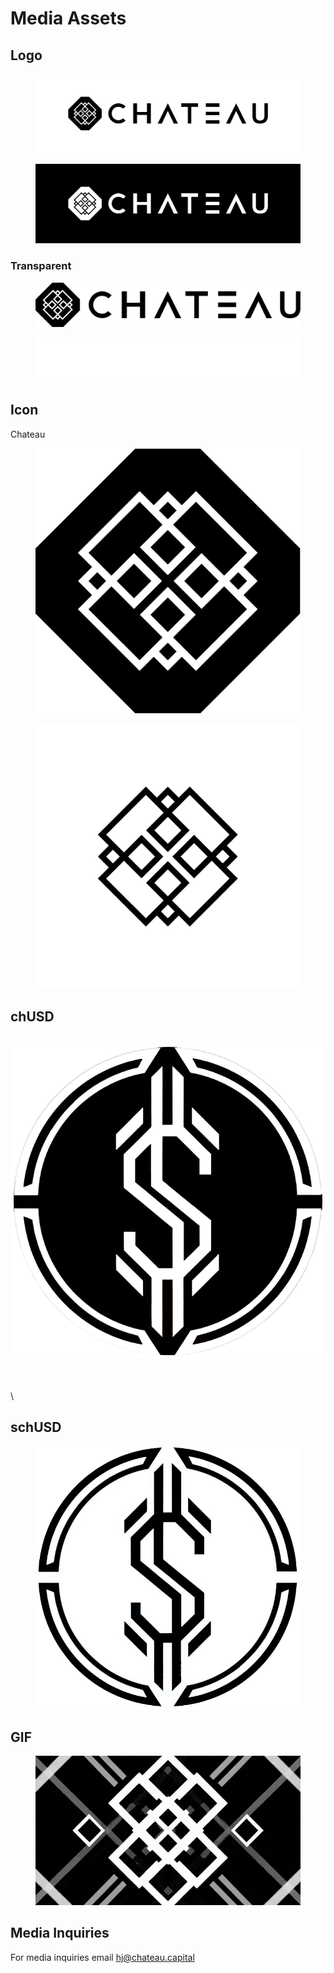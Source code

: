 # Media Assets

## Logo

<figure><img src=".gitbook/assets/Baner_02.jpg" alt=""><figcaption></figcaption></figure>

<figure><img src=".gitbook/assets/Baner_02 (1).jpg" alt=""><figcaption></figcaption></figure>

### Transparent

<figure><img src=".gitbook/assets/cht_04 (1).png" alt=""><figcaption></figcaption></figure>

<figure><img src=".gitbook/assets/cht_03.png" alt=""><figcaption></figcaption></figure>

## Icon

Chateau

<figure><img src=".gitbook/assets/cht_01.png" alt=""><figcaption></figcaption></figure>

<figure><img src=".gitbook/assets/cht_01_1.png" alt=""><figcaption></figcaption></figure>

##

## chUSD

\
![](.gitbook/assets/wob.png)

\
\
\


## schUSD

<figure><img src=".gitbook/assets/bow.png" alt=""><figcaption></figcaption></figure>



## GIF

<figure><img src=".gitbook/assets/chateaufinal.gif" alt=""><figcaption></figcaption></figure>

##

## Media Inquiries

For media inquiries email hj@chateau.capital



